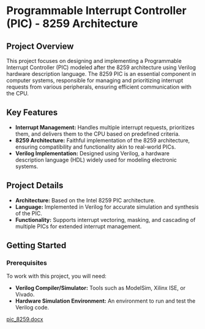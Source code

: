# Programmable Interrupt Controller (PIC) - 8259 Architecture

## Project Overview

This project focuses on designing and implementing a Programmable Interrupt Controller (PIC) modeled after the 8259 architecture using Verilog hardware description language. The 8259 PIC is an essential component in computer systems, responsible for managing and prioritizing interrupt requests from various peripherals, ensuring efficient communication with the CPU.

## Key Features

- **Interrupt Management:** Handles multiple interrupt requests, prioritizes them, and delivers them to the CPU based on predefined criteria.
- **8259 Architecture:** Faithful implementation of the 8259 architecture, ensuring compatibility and functionality akin to real-world PICs.
- **Verilog Implementation:** Designed using Verilog, a hardware description language (HDL) widely used for modeling electronic systems.

## Project Details

- **Architecture:** Based on the Intel 8259 PIC architecture.
- **Language:** Implemented in Verilog for accurate simulation and synthesis of the PIC.
- **Functionality:** Supports interrupt vectoring, masking, and cascading of multiple PICs for extended interrupt management.

## Getting Started

### Prerequisites

To work with this project, you will need:

- **Verilog Compiler/Simulator:** Tools such as ModelSim, Xilinx ISE, or Vivado.
- **Hardware Simulation Environment:** An environment to run and test the Verilog code.


[pic_8259.docx](https://github.com/user-attachments/files/16040237/pic_8259.docx)
